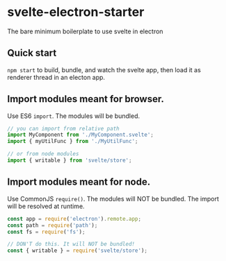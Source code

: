 # svelte-electron-starter

The bare minimum boilerplate to use svelte in electron

## Quick start

`npm start` to build, bundle, and watch the svelte app, then load it as renderer thread in an electon app.

## Import modules meant for **browser**.

Use ES6 `import`. The modules will be bundled.

```javascript
// you can import from relative path
import MyComponent from './MyComponent.svelte';
import { myUtilFunc } from './MyUtilFunc';

// or from node modules
import { writable } from 'svelte/store';
```

## Import modules meant for **node**.

Use CommonJS `require()`. The modules will NOT be bundled. The import will be resolved at runtime.

```javascript
const app = require('electron').remote.app;
const path = require('path');
const fs = require('fs');

// DON'T do this. It will NOT be bundled!
const { writable } = require('svelte/store');
```
